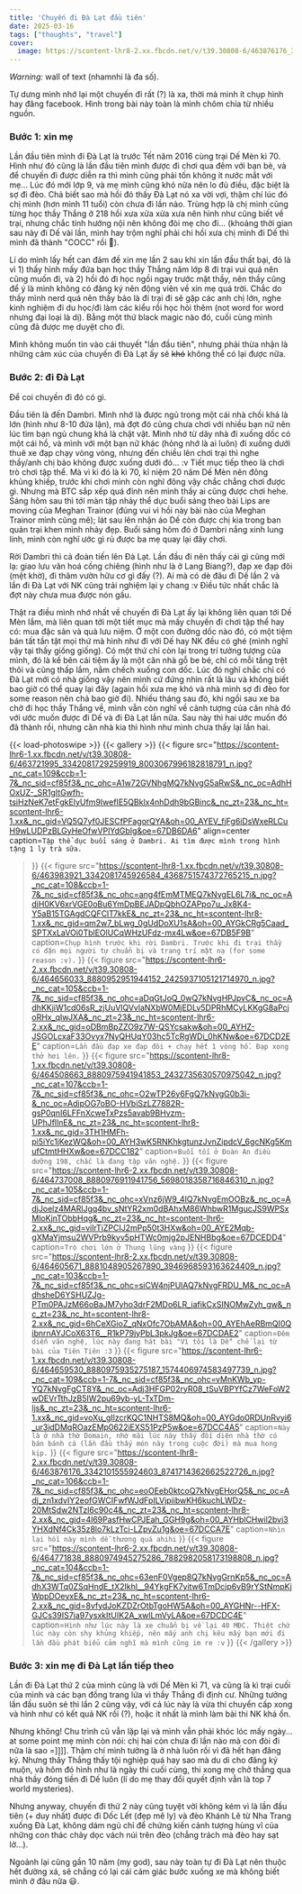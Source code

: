 ```yaml
---
title: 'Chuyến đi Đà Lạt đầu tiên'
date: 2025-03-16
tags: ["thoughts", "travel"]
cover:
  image: https://scontent-lhr8-2.xx.fbcdn.net/v/t39.30808-6/463876176_3342101555924603_8741714362662522726_n.jpg?_nc_cat=106&ccb=1-7&_nc_sid=cf85f3&_nc_ohc=eoOEeb0ktcoQ7kNvgEHorQ5&_nc_oc=Adj_zn1xdvIY2eofGWCIFwfWJdFpILVjpiibwKH6kuchLWDz-20MtSdw2NTzl6c90c4&_nc_zt=23&_nc_ht=scontent-lhr8-2.xx&_nc_gid=4l69PasfHwCPJEah_GGH9g&oh=00_AYHblCHwil2bvi3YHXdNf4Ck35z8lo7kLzTci-LZpyZu1g&oe=67DCCA7E
---
```


*Warning:* wall of text (nhamnhi là đa số).

Tự dưng mình nhớ lại một chuyến đi rất (?) là xa, thời mà mình ít chụp hình hay đăng facebook. Hình trong bài này toàn là mình chôm chỉa từ nhiều nguồn.

### Bước 1: xin mẹ
Lần đầu tiên mình đi Đà Lạt là trước Tết năm 2016 cùng trại Dế Mèn kì 70. Hình như đó cũng là lần đầu tiên mình được đi chơi qua đêm với bạn bè, và để chuyến đi được diễn ra thì mình cũng phải tốn không ít nước mắt với mẹ... Lúc đó mới lớp 9, và mẹ mình cũng khó nữa nên lo đủ điều, đặc biệt là sợ đi đèo. Chả biết sao mà hồi đó thấy Đà Lạt nó xa vời vợi, thậm chí lúc đó chị mình (hơn mình 11 tuổi) còn chưa đi lần nào. Trùng hợp là chị mình cũng từng học thầy Thắng ở 218 hồi xưa xửa xừa xưa nên hình như cũng biết về trại, nhưng chắc tính hướng nội nên không đòi mẹ cho đi... (khoảng thời gian sau này đi Dế vài lần, mình hay trộm nghĩ phải chi hồi xưa chị mình đi Dế thì mình đã thành "COCC" rồi 🥲).

Lí do mình lấy hết can đảm đề xin mẹ lần 2 sau khi xin lần đầu thất bại, đó là vì 1) thấy hình mấy đứa bạn học thầy Thắng năm lớp 8 đi trại vui quá nên cũng muốn đi, và 2) hồi đó đi học ngồi ngay trước mặt thầy, nên thầy cũng để ý là mình không có đăng ký nên động viên về xin mẹ quá trời. Chắc do thấy mình nerd quá nên thầy bảo là đi trại đi sẽ gặp các anh chị lớn, nghe kinh nghiệm đi du học/đi làm các kiểu rồi học hỏi thêm (not word for word nhưng đại loại là dị). Bằng một thứ black magic nào đó, cuối cùng mình cũng đã được mẹ duyệt cho đi.

Mình không muốn tin vào cái thuyết "lần đầu tiên", nhưng phải thừa nhận là những cảm xúc của chuyến đi Đà Lạt ấy sẽ ~~khó~~ không thể có lại được nữa.

### Bước 2: đi Đà Lạt

Để coi chuyến đi đó có gì.

Đầu tiên là đến Dambri. Mình nhớ là được ngủ trong một cái nhà chồi khá là lớn (hình như 8-10 đứa lận), mà đợt đó cũng chưa chơi với nhiều bạn nữ nên lúc tìm bạn ngủ chung khá là chật vật. Mình nhớ từ dãy nhà đi xuống dốc có một cái hồ, và mình với một bạn nữ khác (hỏng nhớ là ai luôn) đi xuống dưới thuê xe đạp chạy vòng vòng, nhưng đến chiều lên chơi trại thì nghe thầy/anh chị bảo không được xuống dưới đó... :v Tiết mục tiếp theo là chơi trò chơi tập thể. Mà vì kì đó là kì 70, kỉ niệm 20 năm Dế Mèn nên đông khủng khiếp, trước khi chơi mình còn nghĩ đông vậy chắc chẳng chơi được gì. Nhưng mà BTC sắp xếp quá đỉnh nên mình thấy ai cũng được chơi hehe. Sáng hôm sau thì tới màn tập nhảy thể dục buổi sáng theo bài Lips are moving của Meghan Trainor (đúng vui vì hồi này bài nào của Meghan Trainor mình cũng mê); lát sau lên nhận áo Dế còn được chị kia trong ban quản trại khen mình nhảy đẹp. Buổi sáng hôm đó ở Dambri nắng xinh lung linh, mình còn nghĩ ước gì rủ được ba mẹ quay lại đây chơi.

Rời Dambri thì cả đoàn tiến lên Đà Lạt. Lần đầu đi nên thấy cái gì cũng mới lạ: giao lưu văn hoá cồng chiêng (hình như là ở Lang Biang?), đạp xe đạp đôi (mệt khờ), đi thăm vườn hữu cơ gì đấy (?). Ai mà có dè đâu đi Dế lần 2 và lần đi Đà Lạt với NK cũng trải nghiệm lại y chang :v Điều tức nhất chắc là đợt này chưa mua được nón gấu.

Thật ra điều mình nhớ nhất về chuyến đi Đà Lạt ấy lại không liên quan tới Dế Mèn lắm, mà liên quan tới một tiết mục mà mấy chuyến đi chơi tập thể hay có: mua đặc sản và quà lưu niệm. Ở một con đường dốc nào đó, có một tiệm bán tất tần tật mọi thứ mà hình như đi với Dế hay NK đều có ghé (mình nghĩ vậy tại thấy giống giống). Có một thứ chỉ còn lại trong trí tưởng tượng của mình, đó là kế bên cái tiệm ấy là một căn nhà gỗ be bé, chỉ có mỗi tầng trệt thôi và cũng thấp lắm, nằm chếch xuống con dốc. Lúc đó nghĩ chắc chỉ có Đà Lạt mới có nhà giống vậy nên mình cứ đứng nhìn rất là lâu và không biết bao giờ có thể quay lại đây (again hồi xưa mẹ khó và nhà mình sợ đi đèo for some reason nên chả bao giờ đi). Nhiều tháng sau đó, khi ngồi sau xe ba chở đi học thầy Thắng về, mình vẫn còn nghĩ về cảnh tượng của căn nhà đó với ước muốn được đi Dế và đi Đà Lạt lần nữa. Sau này thì hai ước muốn đó đã thành rồi, nhưng căn nhà kia thì hình như mình chưa thấy lại lần hai.



{{< load-photoswipe >}}
{{< gallery >}}
  {{< figure
    src="https://scontent-lhr6-1.xx.fbcdn.net/v/t39.30808-6/463721995_3342081729259919_8003067996182818791_n.jpg?_nc_cat=109&ccb=1-7&_nc_sid=cf85f3&_nc_ohc=A1w72GVNhgMQ7kNvgG5aRwS&_nc_oc=AdhHOxUZ-_SR1gItGwfh-tsiHzNeK7etFgkEIyUfm9IwefIE5QBklx4nhDdh9bGBinc&_nc_zt=23&_nc_ht=scontent-lhr6-1.xx&_nc_gid=VQ5Q7yf0JESCfPFagorQYA&oh=00_AYEV_fjFg6iDsWxeRLCuH9wLUDPzBLGyHeOfwVPlYdGbIg&oe=67DB6DA6"
    align=center
    caption=`Tập thể dục buổi sáng ở Dambri. Ai tìm được mình trong hình tặng 1 ly trà sữa.`
  >}}
  {{< figure
    src="https://scontent-lhr8-1.xx.fbcdn.net/v/t39.30808-6/463983921_3342081745926584_4368751574372765215_n.jpg?_nc_cat=108&ccb=1-7&_nc_sid=cf85f3&_nc_ohc=ang4fEmMTMEQ7kNvgEL6L7i&_nc_oc=AdjH0KV6xrVGE0oBu6YmDpBEJADpQbhOZAPpo7u_Jx8K4-Y5aB15TGAgdCQFClT7kkE&_nc_zt=23&_nc_ht=scontent-lhr8-1.xx&_nc_gid=qm2w7_bLwg_0gUdDoXU1sA&oh=00_AYGkCRg5Caad_SPTXxLaVOi0TblEOlUCqWHzUFdz-mx4Lw&oe=67DB5F9B"
    caption=`Chụp hình trước khi rời Dambri. Trước khi đi trại thầy có dặn mọi người tự chuẩn bị và trang trí mặt nạ (for some reason :v).`
  >}}
  {{< figure
    src="https://scontent-lhr6-2.xx.fbcdn.net/v/t39.30808-6/464656033_8880952951944152_2425937105121714970_n.jpg?_nc_cat=105&ccb=1-7&_nc_sid=cf85f3&_nc_ohc=aDqGtJoQ_0wQ7kNvgHPJpvC&_nc_oc=AdhKKjiW1cd06sR_zjUuVlQVvlaNXbW0MjEDLv5DPRhMCyLKKgG8aPcjoRHx_qIwJXA&_nc_zt=23&_nc_ht=scontent-lhr6-2.xx&_nc_gid=oDBmBpZZO9z7W-QSYcsakw&oh=00_AYHZ-JSGOLcxaF33Ovyx7NyQHUqY03hc5TcRgWDi_0hKNw&oe=67DCD2EE"
    caption=`Lần đầu đạp xe đạp đôi + chạy hết 1 vòng hồ. Đạp xong thở hơi lên.`
  >}}
  {{< figure
    src="https://scontent-lhr8-1.xx.fbcdn.net/v/t39.30808-6/464508663_8880975941941853_2432735630570975042_n.jpg?_nc_cat=107&ccb=1-7&_nc_sid=cf85f3&_nc_ohc=O2wTP26y6FgQ7kNvgG0b3i-&_nc_oc=AdipOG7oBO-HVbiSzLZ7882R-gsP0qnI6LFFnXcweTxPzs5avab9BHvzm-UPhJfllnE&_nc_zt=23&_nc_ht=scontent-lhr8-1.xx&_nc_gid=3TH1HMFh-pi5iYc1jKezWQ&oh=00_AYH3wK5RNKhkgtunzJvnZipdcV_6gcNKg5KmufCtmtHHXw&oe=67DCC182"
    caption=`Buổi tối ở Đoàn An điều dưỡng 198, chắc là đang tập văn nghệ.`
  >}}
  {{< figure
    src="https://scontent-lhr6-2.xx.fbcdn.net/v/t39.30808-6/464737008_8880976911941756_5698018358716846310_n.jpg?_nc_cat=105&ccb=1-7&_nc_sid=cf85f3&_nc_ohc=xVnz6jW9_4IQ7kNvgEmOOBz&_nc_oc=AdjJoelz4MARlJgq4bv_sNtYR2xm0dBAhxM86WhbwR1MgucJS9WPSxMloKjnTObbHqg&_nc_zt=23&_nc_ht=scontent-lhr6-2.xx&_nc_gid=vilrTjZPCIJ2mPp50t3HXw&oh=00_AYE2Mqb-gXMaYjmsu2WVPrb9kyv5pHTWc0mjg2pJENHBbg&oe=67DCEDD4"
    caption=`Trò chơi lớn ở Thung lũng vàng`
  >}}
  {{< figure
    src="https://scontent-lhr8-2.xx.fbcdn.net/v/t39.30808-6/464605671_8881048905267890_3946968593163624409_n.jpg?_nc_cat=103&ccb=1-7&_nc_sid=cf85f3&_nc_ohc=siCW4njPUlAQ7kNvgFRDU_M&_nc_oc=AdhsheD6YSHUZJg-PTm0PAJzM66oBaJM7yho3drF2MDo6LR_iafikCxSINOMwZyh_gw&_nc_zt=23&_nc_ht=scontent-lhr8-2.xx&_nc_gid=6hCeXGioZ_qNxOfc7ObAMA&oh=00_AYEhAeRBmQI0QibnrnAYJCoX63T6__R1kP79jyPbL3pkJg&oe=67DCDAE2"
    caption=`Đêm diễn văn nghệ, lúc này đang hát bài "Vì tôi là Dế" chế lại từ bài của Tiên Tiên :3`
  >}}
  {{< figure
    src="https://scontent-lhr6-1.xx.fbcdn.net/v/t39.30808-6/464659530_8880975935275187_1574406974583497739_n.jpg?_nc_cat=109&ccb=1-7&_nc_sid=cf85f3&_nc_ohc=vMnKWb_yp-YQ7kNvgFgCT8Y&_nc_oc=Adj3HFGP02ryR08_tSuVBPYfCz7WeFoW2wDEVrTthJzB5IW2pu69yb-yL-TxTDm-ljs&_nc_zt=23&_nc_ht=scontent-lhr6-1.xx&_nc_gid=voXu_gIlzcrKQC1NHTS8MQ&oh=00_AYGdo0RDUnRvyi6_ur3idDMqROazEMp0622iEXS51PzP5w&oe=67DCC4A5"
    caption=`Này là ở nhà thờ Domain, nhớ mãi lúc này thấy đối diện nhà thờ có bán bánh cá (lần đầu thấy món này trong cuộc đời) mà mua hong kịp.`
  >}}
  {{< figure
    src="https://scontent-lhr8-2.xx.fbcdn.net/v/t39.30808-6/463876176_3342101555924603_8741714362662522726_n.jpg?_nc_cat=106&ccb=1-7&_nc_sid=cf85f3&_nc_ohc=eoOEeb0ktcoQ7kNvgEHorQ5&_nc_oc=Adj_zn1xdvIY2eofGWCIFwfWJdFpILVjpiibwKH6kuchLWDz-20MtSdw2NTzl6c90c4&_nc_zt=23&_nc_ht=scontent-lhr8-2.xx&_nc_gid=4l69PasfHwCPJEah_GGH9g&oh=00_AYHblCHwil2bvi3YHXdNf4Ck35z8lo7kLzTci-LZpyZu1g&oe=67DCCA7E"
    caption=`Nhìn lại hồi này mình dễ thương quá ahihi`
  >}}
  {{< figure
    src="https://scontent-lhr6-2.xx.fbcdn.net/v/t39.30808-6/464771838_8880974945275286_7882982058173198808_n.jpg?_nc_cat=104&ccb=1-7&_nc_sid=cf85f3&_nc_ohc=63enF0Vgep8Q7kNvgGrnKp5&_nc_oc=AdhX3WTq0ZSqHndE_tX2Ikhl__94YkgFK7yitw6TmDcjp6vB9rYStNmpKjWppDOeyxE&_nc_zt=23&_nc_ht=scontent-lhr6-2.xx&_nc_gid=8vfydJoKZDZrOtbTgoHW5A&oh=00_AYGHNr--HFX-GJCs39IS7ja97ysxkItUIK2A_xwlLmVyLA&oe=67DCDC4E"
    caption=`Hình như lúc này là xe chuẩn bị về lại 40 MĐC. Thiệt chứ lúc này còn shy khủng khiếp, nên mấy anh chị kêu mấy bạn mới đi lần đầu phát biểu cảm nghĩ mà mình cũng im re :v`
  >}}
{{< /gallery >}}


### Bước 3: xin mẹ đi Đà Lạt lần tiếp theo
Lần đi Đà Lạt thứ 2 của mình cũng là với Dế Mèn kì 71, và cũng là kì trại cuối của mình và các bạn đồng trang lứa vì thầy Thắng đi định cư. Những tưởng lần đầu suôn sẻ thì lần 2 cũng vậy, với cả lúc này là vừa thi chuyển cấp xong và hình như có kết quả NK rồi (?), hoặc ít nhất là mình làm bài thi NK khá ổn.

Nhưng không! Chu trình cũ vẫn lặp lại và mình vẫn phải khóc lóc mấy ngày... at some point mẹ mình còn nói: chị hai còn chưa đi lần nào mà con đòi đi nữa là sao =]]]]. Thậm chí mình tưởng là ở nhà luôn rồi vì đã hết hạn đăng ký. Nhưng thầy Thắng thấy tội nghiệp quá hay sao mà du di cho đăng ký muộn, và hôm đó hình như là ngày thi cuối cùng, thi xong mẹ chở thẳng qua nhà thầy đóng tiền đi Dế luôn (lí do mẹ thay đổi quyết định vẫn là top 7 world mysteries).

Nhưng anyway, chuyến đi thứ 2 này cũng tuyệt vời không kém vì là lần đầu tiên (+ duy nhất) được đi Dốc Lết (đẹp mê ly) và đèo Khánh Lê từ Nha Trang xuống Đà Lạt, không dám ngủ chỉ để chứng kiến cảnh tượng hùng vĩ của những con thác chảy dọc vách núi trên đèo (chẳng trách mà đèo hay sạt lở...).

Ngoảnh lại cũng gần 10 năm (my god), sau này toàn tự đi Đà Lạt nên thuộc hết đường xá, sẽ chẳng có lại cái cảm giác bước xuống xe mà không biết mình ở đâu nữa :smiley:.
